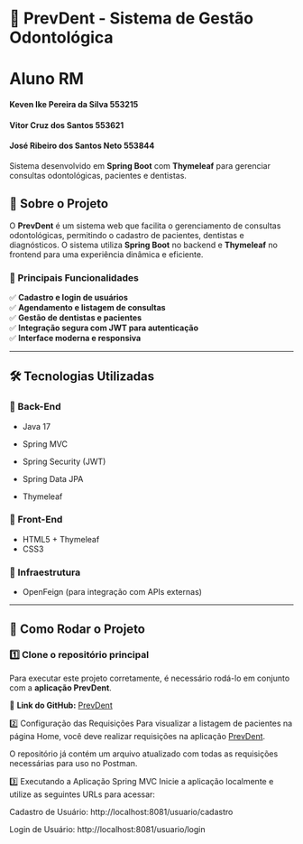 # 🦷 PrevDent - Sistema de Gestão Odontológica

# Aluno	RM

#### Keven Ike Pereira da Silva	553215

#### Vitor Cruz dos Santos  553621

#### José Ribeiro dos Santos Neto 553844

Sistema desenvolvido em **Spring Boot** com **Thymeleaf** para gerenciar consultas odontológicas, pacientes e dentistas.

## 📌 Sobre o Projeto  
O **PrevDent** é um sistema web que facilita o gerenciamento de consultas odontológicas, permitindo o cadastro de pacientes, dentistas e diagnósticos. O sistema utiliza **Spring Boot** no backend e **Thymeleaf** no frontend para uma experiência dinâmica e eficiente.

### 🚀 Principais Funcionalidades  
✅ **Cadastro e login de usuários**  
✅ **Agendamento e listagem de consultas**  
✅ **Gestão de dentistas e pacientes**  
✅ **Integração segura com JWT para autenticação**  
✅ **Interface moderna e responsiva**  

---

## 🛠 Tecnologias Utilizadas

### 🔹 Back-End  
- Java 17  

- Spring MVC  
- Spring Security (JWT)  
- Spring Data JPA  
- Thymeleaf  

### 🔹 Front-End  
- HTML5 + Thymeleaf  
- CSS3 

### 🔹 Infraestrutura  
- OpenFeign (para integração com APIs externas)  

---

## 🎯 Como Rodar o Projeto  

### 1️⃣ Clone o repositório principal  
Para executar este projeto corretamente, é necessário rodá-lo em conjunto com a **aplicação PrevDent**.  

🔗 **Link do GitHub:** [PrevDent](https://github.com/PrevDent/prevdentjava)  

2️⃣ Configuração das Requisições
Para visualizar a listagem de pacientes na página Home, você deve realizar requisições na aplicação [PrevDent](https://github.com/PrevDent/prevdentjava).

O repositório já contém um arquivo atualizado com todas as requisições necessárias para uso no Postman.

3️⃣ Executando a Aplicação Spring MVC
Inicie a aplicação localmente e utilize as seguintes URLs para acessar:

Cadastro de Usuário: http://localhost:8081/usuario/cadastro

Login de Usuário: http://localhost:8081/usuario/login

